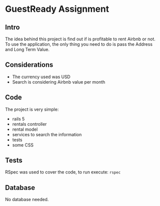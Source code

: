 # GuestReady Assignment

## Intro
The idea behind this project is find out if is profitable to rent Airbnb or not.
To use the application, the only thing you need to do is pass the Address and Long Term Value.

## Considerations
- The currency used was USD
- Search is considering Airbnb value per month

## Code
The project is very simple:
- rails 5
- rentals controller
- rental model
- services to search the information
- tests
- some CSS

## Tests
RSpec was used to cover the code, to run execute:
`rspec`

## Database
No database needed.
